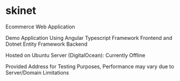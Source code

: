 # skinet
Ecommerce Web Application

Demo Application Using Angular Typescript Framework Frontend and Dotnet Entity Framework Backend

Hosted on Ubuntu Server (DigitalOcean):
Currently Offline

Provided Address for Testing Purposes, Performance may vary due to Server/Domain Limitations
